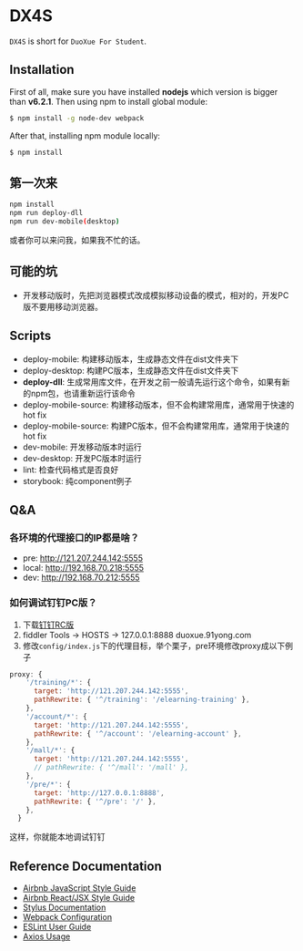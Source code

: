 # DX4S

`DX4S` is short for `DuoXue For Student`.

## Installation

First of all, make sure you have installed **nodejs** which version is bigger than **v6.2.1**. 
Then using npm to install global module:

```bash
$ npm install -g node-dev webpack
```

After that, installing npm module locally:

```bash
$ npm install
```

## 第一次来
```bash
npm install
npm run deploy-dll
npm run dev-mobile(desktop)
```
或者你可以来问我，如果我不忙的话。

## 可能的坑
- 开发移动版时，先把浏览器模式改成模拟移动设备的模式，相对的，开发PC版不要用移动浏览器。

## Scripts
- deploy-mobile: 构建移动版本，生成静态文件在dist文件夹下
- deploy-desktop: 构建PC版本，生成静态文件在dist文件夹下
- **deploy-dll**: 生成常用库文件，在开发之前一般请先运行这个命令，如果有新的npm包，也请重新运行该命令
- deploy-mobile-source: 构建移动版本，但不会构建常用库，通常用于快速的hot fix
- deploy-mobile-source: 构建PC版本，但不会构建常用库，通常用于快速的hot fix
- dev-mobile: 开发移动版本时运行
- dev-desktop: 开发PC版本时运行
- lint: 检查代码格式是否良好
- storybook: 纯component例子

## Q&A

### 各环境的代理接口的IP都是啥？
- pre: http://121.207.244.142:5555
- local: http://192.168.70.218:5555
- dev: http://192.168.70.212:5555

### 如何调试钉钉PC版？
1. 下载[钉钉RC版](https://open-doc.dingtalk.com/doc2/detail?spm=0.0.0.0.MNvABA&treeId=176&articleId=104958&docType=1)
2. fiddler Tools -> HOSTS -> 127.0.0.1:8888 duoxue.91yong.com
3. 修改`config/index.js`下的代理目标，举个栗子，pre环境修改proxy成以下例子
```javascript
proxy: {
    '/training/*': {
      target: 'http://121.207.244.142:5555',
      pathRewrite: { '^/training': '/elearning-training' },
    },
    '/account/*': {
      target: 'http://121.207.244.142:5555',
      pathRewrite: { '^/account': '/elearning-account' },
    },
    '/mall/*': {
      target: 'http://121.207.244.142:5555',
      // pathRewrite: { '^/mall': '/mall' },
    },
    '/pre/*': {
      target: 'http://127.0.0.1:8888',
      pathRewrite: { '^/pre': '/' },
    },
  }
```
这样，你就能本地调试钉钉

## Reference Documentation

- [Airbnb JavaScript Style Guide](https://github.com/airbnb/javascript/blob/master/README.md)
- [Airbnb React/JSX Style Guide](https://github.com/airbnb/javascript/blob/master/react/README.md)
- [Stylus Documentation](http://stylus-lang.com/)
- [Webpack Configuration](http://webpack.github.io/docs/configuration.html)
- [ESLint User Guide](http://eslint.org/docs/user-guide/)
- [Axios Usage](https://www.npmjs.com/package/axios)

